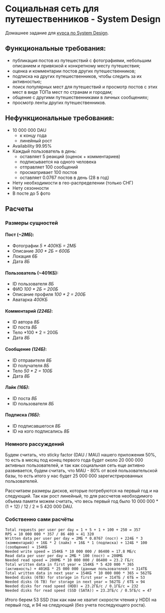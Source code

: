 # Социальная сеть для путешественников - System Design
Домашнее задание для [курса по System Design](https://balun.courses/courses/system_design).

## Функциональные требования:
- публикация постов из путешествий с фотографиями, небольшим описанием и привязкой к конкретному месту путешествия;
- оценка и комментарии постов других путешественников;
- подписка на других путешественников, чтобы следить за их активностью;
- поиск популярных мест для путешествий и просмотр постов с этих мест в виде ТОПа мест по странам и городам;
- общение с другими путешественниками в личных сообщениях;
- просмотр ленты других путешественников.

## Нефункциональные требования:
- 10 000 000 DAU
	- к концу года
	- линейный рост
- Availability 99.95%
- Каждый пользователь в день:
	- оставляет 5 реакций (оценок + комментариев)
	- подписывается на одного человека
	- отправляет 100 сообщений
	- просматривает 100 постов
	- оставляет 0.0767 постов в день (28 в год)
- Нету необходимости в гео-распределении (только СНГ)
- Нету сезонности
- В посте до 5 фото

## Расчеты

### Размеры сущностей
#### Пост (*~2МБ*):
- Фотографии *5 * 400КБ = 2МБ*
- Описание *300 * 2Б = 600Б*
- Локация *6Б*
- Дата *8Б*
#### Пользователь (~401КБ):
- ID пользователя *8Б*
- ФИО *100 * 2Б = 200Б*
- Описание профиля *100 * 2 = 200Б*
- Аватарка *400КБ*
#### Комментарий *(224Б)*:
- ID автора *8Б*
- ID поста *8Б*
- Тело *100 * 2 = 200Б
- Дата *8Б*
#### Сообщение *(124Б)*:
- ID отправителя *8Б*
- ID получателя *8Б*
- Тело *50 * 2 = 100Б*
- Дата *8Б*
#### Лайк *(16Б)*:
- ID поста *8Б*
- ID пользователя *8Б*
#### Подписка *(16Б)*:
- ID подписавшегося *8Б*
- ID на кого подписались *8Б*
### Немного рассуждений
Будем считать, что sticky factor (DAU / MAU) нашего приложения 50%, то есть в месяц под конец первого года будет около 20 000 000 активных пользователей, и так как социальная сеть еще активно развивается, будем считать, что MAU - 80% от всей пользовательской базы, то есть итого у нас будет 25 000 000 зарегистрированных пользователей.

Рассчитаем размеры дисков, которые потребуются на первый год и на следующий. Так как рост линейный, то для рассчетов необходимого объема памяти можем считать, что весь первый год было 10 000 000 * (1 + 12) / 12 / 2 ≈ 5 420 000 DAU.
### Собственно сами расчёты
```
Total requests per user per day = 1 + 5 + 1 + 100 + 250 = 357
RPS = 10 000 000 * 357 / 86 400 ≈ 41 320
Written data per user per day = 2МБ * 0.0767 (пост) + 224Б * 3 (комментарий) + 16Б * 2 (лайк) + 16Б * 1 (подписка) + 124Б * 100 (сообщение) ≈ 154КБ
Needed write speed = 154КБ * 10 000 000 / 86400 ≈ 17.8 МБ/с
Read data per user per day = 2МБ * 100 (пост) = 200МБ
Needed read speed = 200МБ * 10 000 000 / 86400 ≈ 23.2 ГБ/с
Total written data in first year = 154КБ * 5 420 000 * 365 (активность) + 401КБ * 25 000 000 (данные пользователей) ≈ 314ТБ
Total written data in next year = 154КБ * 10 000 000 * 365 ≈ 562ТБ
Needed disks (6TB) for storage in first year = 314ТБ / 6ТБ = 53
Needed disks (6 TB) for storage in next year = 562ТБ / 6ТБ = 94
Needed disks for read speed (HDD) = 23.2ГБ/с / 0.1ГБ/с = 232
Needed disks for read speed (SSD (SATA)) = 23.2ГБ/с / 0.5ГБ/с = 47
```
Итого берем 53 SSD (так как нам не хватит скорости чтения у HDD) на первый год, и 94 на следующий (без учета последующего роста).
